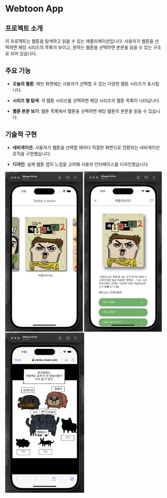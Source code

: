 # Webtoon App

## 프로젝트 소개

이 프로젝트는 웹툰을 탐색하고 읽을 수 있는 애플리케이션입니다. 
사용자가 웹툰을 선택하면 해당 시리즈의 목록이 보이고, 원하는 웹툰을 선택하면 본문을 읽을 수 있는 구조로 되어 있습니다.

## 주요 기능

- **오늘의 웹툰**: 메인 화면에는 사용자가 선택할 수 있는 다양한 웹툰 시리즈가 표시됩니다.

- **시리즈 별 탐색**: 각 웹툰 시리즈를 선택하면 해당 시리즈의 웹툰 목록이 나타납니다.

- **웹툰 본문 보기**: 웹툰 목록에서 웹툰을 선택하면 해당 웹툰의 본문을 읽을 수 있습니다.

## 기술적 구현

- **네비게이션**: 사용자가 웹툰을 선택할 때마다 적절한 화면으로 전환되는 네비게이션 로직을 구현했습니다.

- **디자인**: 실제 웹툰 앱의 느낌을 고려해 사용자 인터페이스를 디자인했습니다.


<p float="left">
  <img src="webtoonApp/assets/images/webtoon_select_screen.png" alt="웹툰 앱 클론 메인 화면" width="250">
  <img src="webtoonApp/assets/images/webtoon_series_screen.png" alt="웹툰 앱 클론 메인 화면" width="250">
  <img src="webtoonApp/assets/images/webtoon_screen.png" alt="웹툰 앱 클론 메인 화면" width="254">
</p>


